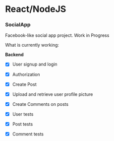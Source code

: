 
# React/NodeJS
### **SocialApp**

Facebook-like social app project. Work in Progress

What is currently working:

**Backend**
 - [x] User signup and login
 - [x] Authorization
 - [x] Create Post
 - [x] Upload and retrieve user profile picture
 - [x] Create Comments on posts
 - [x] User tests
 - [x] Post tests
 - [x] Comment tests

